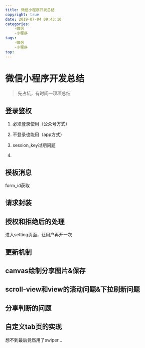```yaml
---
title: 微信小程序开发总结
copyright: true
date: 2019-07-04 09:43:10
categories:
	-微信
	-小程序
tags:
	-微信
	-小程序
top:
---
```


# 微信小程序开发总结

> 先占坑，有时间一项项总结

<!-- more -->

## 登录鉴权

1. 必须登录使用（公众号方式）

2. 不登录也能用（app方式）

3. session_key过期问题

4. 

   

   

## 模板消息

form_id获取



## 请求封装





## 授权和拒绝后的处理

进入setting页面，让用户再开一次



## 更新机制





## canvas绘制分享图片&保存





## scroll-view和view的滚动问题&下拉刷新问题





## 分享判断的问题





## 自定义tab页的实现

想不到最后竟然用了swiper...





